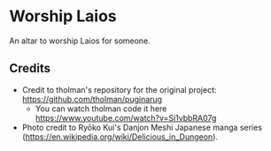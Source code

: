 # Worship Laios
An altar to worship Laios for someone.

## Credits
- Credit to tholman's repository for the original project: https://github.com/tholman/puginarug
    - You can watch tholman code it here https://www.youtube.com/watch?v=Sj1vbbRA07g
- Photo credit to Ryōko Kui's Danjon Meshi Japanese manga series (https://en.wikipedia.org/wiki/Delicious_in_Dungeon).